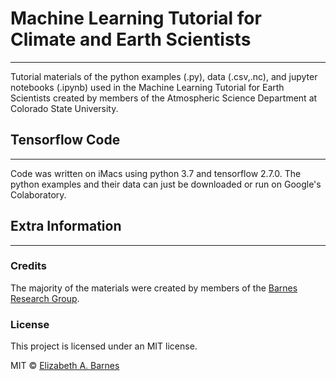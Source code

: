 # Machine Learning Tutorial for Climate and Earth Scientists 
***
Tutorial materials of the python examples (.py), data (.csv,.nc), and jupyter notebooks (.ipynb) used in the Machine Learning Tutorial for Earth Scientists created by members of the Atmospheric Science Department at Colorado State University. 

## Tensorflow Code
***
Code was written on iMacs using python 3.7 and tensorflow 2.7.0. The python examples and their data can just be downloaded or run on Google's Colaboratory. 

## Extra Information
***

### Credits
The majority of the materials were created by members of the [Barnes Research Group](https://barnes.atmos.colostate.edu).


### License
This project is licensed under an MIT license.

MIT © [Elizabeth A. Barnes](https://github.com/eabarnes1010)
